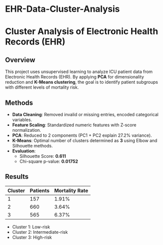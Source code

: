 # EHR-Data-Cluster-Analysis
# Cluster Analysis of Electronic Health Records (EHR)

## Overview

This project uses unsupervised learning to analyze ICU patient data from Electronic Health Records (EHR). By applying **PCA** for dimensionality reduction and **K-Means clustering**, the goal is to identify patient subgroups with different levels of mortality risk.

## Methods

- **Data Cleaning**: Removed invalid or missing entries, encoded categorical variables.
- **Feature Scaling**: Standardized numeric features with Z-score normalization.
- **PCA**: Reduced to 2 components (PC1 + PC2 explain 27.2% variance).
- **K-Means**: Optimal number of clusters determined as **3** using Elbow and Silhouette methods.
- **Evaluation**:
  - Silhouette Score: **0.611**
  - Chi-square p-value: **0.01752**

## Results

| Cluster | Patients | Mortality Rate |
|---------|----------|----------------|
| 1       | 157      | 1.91%          |
| 2       | 660      | 3.64%          |
| 3       | 565      | 6.37%          |

- Cluster 1: Low-risk  
- Cluster 2: Intermediate-risk  
- Cluster 3: High-risk  
